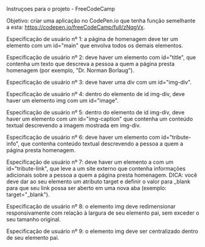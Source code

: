 Instruçoes para o projeto - FreeCodeCamp

Objetivo: criar uma aplicação no CodePen.io que tenha função semelhante a esta: https://codepen.io/freeCodeCamp/full/zNqgVx.

Especificação de usuário nº 1: a página de homenagem deve ter um elemento com um id="main" que envolva todos os demais elementos.

Especificação de usuário nº 2: deve haver um elemento com id="title", que contenha um texto que descreva a pessoa a quem a página presta homenagem (por exemplo, "Dr. Norman Borlaug").

Especificação de usuário nº 3: deve haver uma div com um id="img-div".

Especificação de usuário nº 4: dentro do elemento de id img-div, deve haver um elemento img com um id="image".

Especificação de usuário nº 5: dentro do elemento de id img-div, deve haver um elemento com um id="img-caption" que contenha um conteúdo textual descrevendo a imagem mostrada em img-div.

Especificação de usuário nº 6: deve haver um elemento com id="tribute-info", que contenha conteúdo textual descrevendo a pessoa a quem a página presta homenagem.

Especificação de usuário nº 7: deve haver um elemento a com um id="tribute-link", que leve a um site externo que contenha informações adicionais sobre a pessoa a quem a página presta homenagem. DICA: você deve dar ao seu elemento um atributo target e definir o valor para \_blank para que seu link possa ser aberto em uma nova aba (exemplo: target="\_blank").

Especificação de usuário nº 8: o elemento img deve redimensionar responsivamente com relação à largura de seu elemento pai, sem exceder o seu tamanho original.

Especificação de usuário nº 9: o elemento img deve ser centralizado dentro de seu elemento pai.
